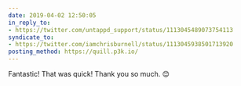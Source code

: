 ```yaml
---
date: 2019-04-02 12:50:05
in_reply_to:
- https://twitter.com/untappd_support/status/1113045489073754113
syndicate_to:
- https://twitter.com/iamchrisburnell/status/1113045938501713920
posting_method: https://quill.p3k.io/
---
```


Fantastic! That was quick! Thank you so much. 😊

